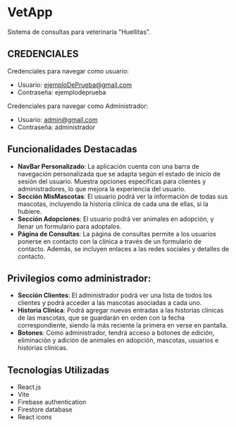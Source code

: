 # VetApp
Sistema de consultas para veterinaria "Huellitas". 

## CREDENCIALES
Credenciales para navegar como usuario: 
 - Usuario: ejemploDePrueba@gmail.com
 - Contraseña: ejemplodeprueba

Credenciales para navegar como Administrador:
 - Usuario: admin@gmail.com
 - Contraseña: administrador

## Funcionalidades Destacadas
- **NavBar Personalizado**: La aplicación cuenta con una barra de navegación personalizada que se adapta según el estado de inicio de sesión del usuario. Muestra opciones específicas para clientes y administradores, lo que mejora la experiencia del usuario.
- **Sección MisMascotas**: El usuario podrá ver la información de todas sus mascotas, incluyendo la historia clínica de cada una de ellas, si la hubiere.
- **Sección Adopciones**: El usuario podrá ver animales en adopción, y llenar un formulario para adoptalos.    
- **Página de Consultas**: La página de consultas permite a los usuarios ponerse en contacto con la clínica a través de un formulario de contacto. Además, se incluyen enlaces a las redes sociales y detalles de contacto.
## Privilegios como administrador: 
- **Sección Clientes**: El administrador podrá ver una lista de todos los clientes y podrá acceder a las mascotas asociadas a cada uno.
- **Historia Clínica**: Podrá agregar nuevas entradas a las historias clínicas de las mascotas, que se guardarán en orden con la fecha correspondiente, siendo la más reciente la primera en verse en pantalla. 
- **Botones**: Como administrador, tendrá acceso a botones de edición, eliminación y adición de animales en adopción, mascotas, usuarios e historias clínicas.

## Tecnologías Utilizadas

- React.js
- Vite
- Firebase authentication
- Firestore database
- React icons


